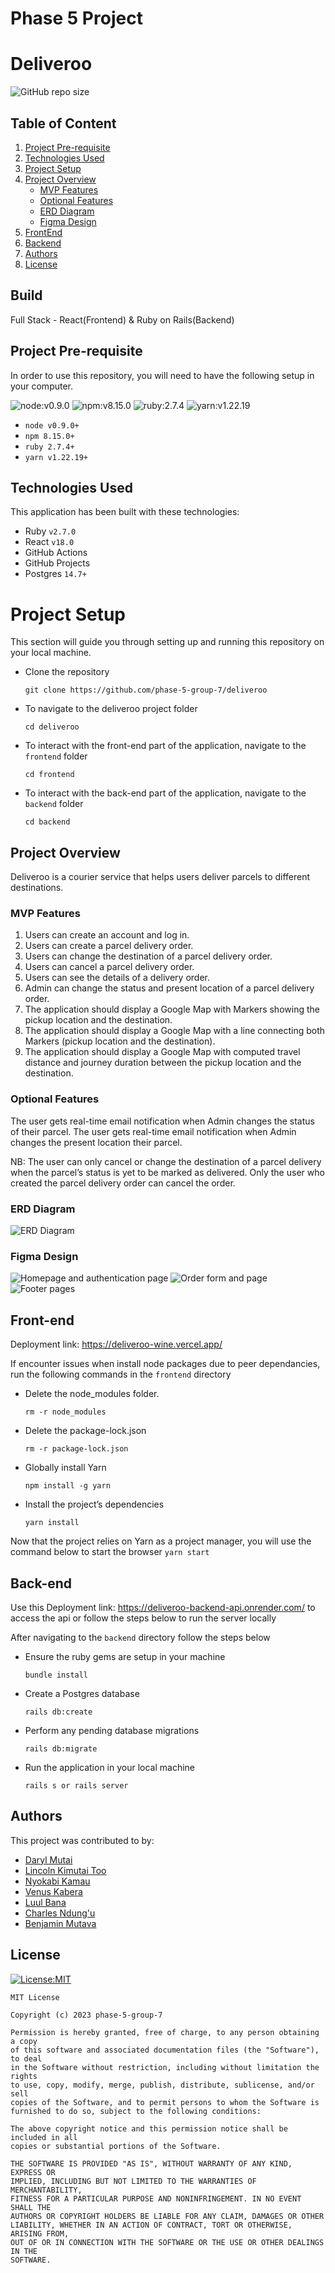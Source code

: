 # Phase 5 Project
# Deliveroo
![GitHub repo size](https://img.shields.io/github/repo-size/phase-5-group-7/deliveroo?color=violet)


## Table of Content
1. [Project Pre-requisite](#project-pre-requisite)
2. [Technologies Used](#technologies-used)
3. [Project Setup](#project-setup)
4. [Project Overview](#project-overview)
    - [MVP Features](#mvp-features)
    - [Optional Features](#optional-features)
    - [ERD Diagram](#erd-diagram)
    - [Figma Design](#figma-design)
5. [FrontEnd](#front-end)
6. [Backend](#back-end)
7. [Authors](#author)
8. [License](#license)

## Build
Full Stack - React(Frontend) & Ruby on Rails(Backend)


## Project Pre-requisite
In order to use this repository, you will need to have the following setup in your computer.

![node:v0.9.0](https://img.shields.io/badge/node-v0.9.0-blue.svg)
![npm:v8.15.0](https://img.shields.io/badge/npm-v8.15.0-blueviolet.svg)
![ruby:2.7.4](https://img.shields.io/badge/ruby-2.7.4-yellow.svg)
![yarn:v1.22.19](https://img.shields.io/badge/yarn-v1.22.19-important.svg)

* `node v0.9.0+`
* `npm 8.15.0+`
* `ruby 2.7.4+`
* `yarn v1.22.19+`

## Technologies Used
This application has been built with these technologies:
* Ruby `v2.7.0` 
* React `v18.0`
* GitHub Actions
* GitHub Projects
* Postgres `14.7+`

# Project Setup
This section will guide you through setting up and running this repository on your local machine.

* Clone the repository
    ```
    git clone https://github.com/phase-5-group-7/deliveroo
    ```
* To navigate to the deliveroo project folder
    ```
    cd deliveroo
    ```
* To interact with the front-end part of the application, navigate to the `frontend` folder
    ```
    cd frontend
    ```
* To interact with the back-end part of the application, navigate to the `backend` folder
    ```
    cd backend
    ```


## Project Overview
Deliveroo is a courier service that helps users deliver parcels to different destinations. 


### MVP Features
1. Users can create an account and log in.
2. Users can create a parcel delivery order.
3. Users can change the destination of a parcel delivery order.
4. Users can cancel a parcel delivery order.
5. Users can see the details of a delivery order.
6. Admin can change the status and present location of a parcel delivery order.
7. The application should display a Google Map with Markers showing the pickup location and the destination.
8. The application should display a Google Map with a line connecting both Markers (pickup location and the destination).
9. The application should display a Google Map with computed travel distance and journey duration between the pickup location and the destination.


### Optional Features
The user gets real-time email notification when Admin changes the status of their parcel.
The user gets real-time email notification when Admin changes the present location their parcel.

NB:
The user can only cancel or change the destination of a parcel delivery when the parcel’s status is yet to be marked as delivered.
Only the user who created the parcel delivery order can cancel the order.


### ERD Diagram
![ERD Diagram](images/ERD.png)


### Figma Design
![Homepage and authentication page](images/image-1.png)
![Order form and page](images/image-2.png)
![Footer pages](images/image-3.png)


## Front-end 
Deployment link: https://deliveroo-wine.vercel.app/

If encounter issues when install node packages due to peer dependancies, run the following commands in the `frontend` directory

* Delete the node_modules folder.
    ```
    rm -r node_modules
    ```
* Delete the package-lock.json
    ```
    rm -r package-lock.json
    ```
* Globally install Yarn
    ```
    npm install -g yarn
    ```
* Install the project’s dependencies
    ```
    yarn install
    ```
Now that the project relies on Yarn as a project manager, you will use the command below to start the browser
    ```
    yarn start
    ```

## Back-end
Use this Deployment link: https://deliveroo-backend-api.onrender.com/
to access the api or follow the steps below to run the server locally

After navigating to the `backend` directory follow the steps below
* Ensure the ruby gems are setup in your machine
    ```
    bundle install
    ```
* Create a Postgres database
    ```
    rails db:create
    ```
* Perform any pending database migrations
    ```
    rails db:migrate
    ```
* Run the application in your local machine
    ```
    rails s or rails server
    ```


## Authors
This project was contributed to by:
* [Daryl Mutai](https://github.com/Darylcosm0)
* [Lincoln Kimutai Too](https://github.com/LincKim)
* [Nyokabi Kamau](https://github.com/NyokabiKamau/)
* [Venus Kabera](https://github.com/venus714)
* [Luul Bana](https://github.com/LULAZ7)
* [Charles Ndung'u](https://github.com/KarimCarl)
* [Benjamin Mutava](https://github.com/Benjah7)


## License
[![License:MIT](https://img.shields.io/badge/License-MIT-yellow.svg)](https://opensource.org/licenses/MIT)
```
MIT License

Copyright (c) 2023 phase-5-group-7

Permission is hereby granted, free of charge, to any person obtaining a copy
of this software and associated documentation files (the "Software"), to deal
in the Software without restriction, including without limitation the rights
to use, copy, modify, merge, publish, distribute, sublicense, and/or sell
copies of the Software, and to permit persons to whom the Software is
furnished to do so, subject to the following conditions:

The above copyright notice and this permission notice shall be included in all
copies or substantial portions of the Software.

THE SOFTWARE IS PROVIDED "AS IS", WITHOUT WARRANTY OF ANY KIND, EXPRESS OR
IMPLIED, INCLUDING BUT NOT LIMITED TO THE WARRANTIES OF MERCHANTABILITY,
FITNESS FOR A PARTICULAR PURPOSE AND NONINFRINGEMENT. IN NO EVENT SHALL THE
AUTHORS OR COPYRIGHT HOLDERS BE LIABLE FOR ANY CLAIM, DAMAGES OR OTHER
LIABILITY, WHETHER IN AN ACTION OF CONTRACT, TORT OR OTHERWISE, ARISING FROM,
OUT OF OR IN CONNECTION WITH THE SOFTWARE OR THE USE OR OTHER DEALINGS IN THE
SOFTWARE.
```

